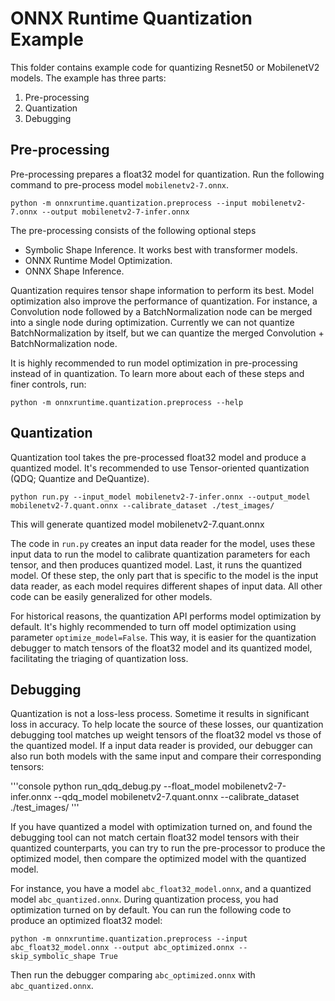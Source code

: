 # ONNX Runtime Quantization Example

This folder contains example code for quantizing Resnet50 or MobilenetV2 models. The example has
three parts:

1. Pre-processing
2. Quantization
3. Debugging

## Pre-processing

Pre-processing prepares a float32 model for quantization. Run the following command to pre-process
model `mobilenetv2-7.onnx`.

```console
python -m onnxruntime.quantization.preprocess --input mobilenetv2-7.onnx --output mobilenetv2-7-infer.onnx
```

The pre-processing consists of the following optional steps
- Symbolic Shape Inference. It works best with transformer models.
- ONNX Runtime Model Optimization.
- ONNX Shape Inference.

Quantization requires tensor shape information to perform its best. Model optimization
also improve the performance of quantization. For instance, a Convolution node followed
by a BatchNormalization node can be merged into a single node during optimization.
Currently we can not quantize BatchNormalization by itself, but we can quantize the
merged Convolution + BatchNormalization node.

It is highly recommended to run model optimization in pre-processing instead of in quantization.
To learn more about each of these steps and finer controls, run:
```console
python -m onnxruntime.quantization.preprocess --help
```

## Quantization

Quantization tool takes the pre-processed float32 model and produce a quantized model.
It's recommended to use Tensor-oriented quantization (QDQ; Quantize and DeQuantize).

```console
python run.py --input_model mobilenetv2-7-infer.onnx --output_model mobilenetv2-7.quant.onnx --calibrate_dataset ./test_images/
```
This will generate quantized model mobilenetv2-7.quant.onnx

The code in `run.py` creates an input data reader for the model, uses these input data to run
the model to calibrate quantization parameters for each tensor, and then produces quantized
model. Last, it runs the quantized model. Of these step, the only part that is specific to
the model is the input data reader, as each model requires different shapes of input data.
All other code can be easily generalized for other models.

For historical reasons, the quantization API performs model optimization by default.
It's highly recommended to turn off model optimization using parameter
`optimize_model=False`. This way, it is easier for the quantization debugger to match
tensors of the float32 model and its quantized model, facilitating the triaging of quantization
loss.

## Debugging

Quantization is not a loss-less process. Sometime it results in significant loss in accuracy.
To help locate the source of these losses, our quantization debugging tool matches up
weight tensors of the float32 model vs those of the quantized model.  If a input data reader
is provided, our debugger can also run both models with the same input and compare their
corresponding tensors:

'''console
python run_qdq_debug.py --float_model mobilenetv2-7-infer.onnx --qdq_model mobilenetv2-7.quant.onnx --calibrate_dataset ./test_images/
'''

If you have quantized a model with optimization turned on, and found the debugging tool can not
match certain float32 model tensors with their quantized counterparts, you can try to run the
pre-processor to produce the optimized model, then compare the optimized model with the quantized model.

For instance, you have a model `abc_float32_model.onnx`, and a quantized model
`abc_quantized.onnx`. During quantization process, you had optimization turned on
by default. You can run the following code to produce an optimized float32 model:

```console
python -m onnxruntime.quantization.preprocess --input abc_float32_model.onnx --output abc_optimized.onnx --skip_symbolic_shape True
```

Then run the debugger comparing `abc_optimized.onnx` with `abc_quantized.onnx`.
